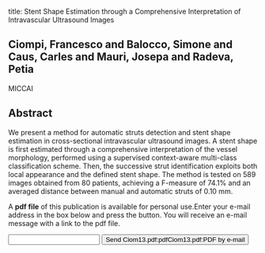 title: Stent Shape Estimation through a Comprehensive Interpretation of Intravascular Ultrasound Images

## Ciompi, Francesco and Balocco, Simone and Caus, Carles and Mauri, Josepa and Radeva, Petia
MICCAI


## Abstract
We present a method for automatic struts detection and stent shape estimation in cross-sectional intravascular ultrasound images. A stent shape is first estimated through a comprehensive interpretation of the vessel morphology, performed using a supervised context-aware multi-class classification scheme. Then, the successive strut identification exploits both local appearance and the defined stent shape. The method is tested on 589 images obtained from 80 patients, achieving a F-measure of 74.1% and an averaged distance between manual and automatic struts of 0.10 mm.

A <b>pdf file</b> of this publication is available for personal use.Enter your e-mail address in the box below and press the button. You will receive an e-mail message with a link to the pdf file.
<form action="sender.php">  <input type="text" name="email">  <input type="submit" value="Send Ciom13.pdf:pdfCiom13.pdf:PDF by e-mail"></form>